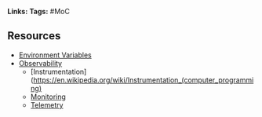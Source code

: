 **Links:**
**Tags:** #MoC 

## Resources
* [Environment Variables](https://www.knowledgehut.com/blog/web-development/node-environment-variables)
* [Observability](https://newrelic.com/blog/best-practices/observability-instrumentation)
	* [Instrumentation](https://en.wikipedia.org/wiki/Instrumentation_(computer_programming)
	* [Monitoring](https://www.yottaa.com/performance-monitoring-backend-vs-front-end-solutions/)
	* [Telemetry](https://www.sumologic.com/insight/what-is-telemetry/)